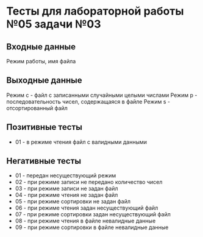 # Тесты для лабораторной работы №05 задачи №03

## Входные данные

Режим работы, имя файла

## Выходные данные

Режим c - файл с записанными случайными целыми числами
Режим p - последовательность чисел, содержащаяся в файле
Режим s - отсортированный файл

## Позитивные тесты

- 01 - в режиме чтения файл с валидными данными

## Негативные тесты

- 01 - передан несуществующий режим
- 02 - при режиме записи не передано количество чисел
- 03 - при режиме записи не задан файл
- 04 - при режиме чтения не задан файл
- 05 - при режиме сортировки не задан файл
- 06 - при режиме чтения задан несуществующий файл
- 07 - при режиме сортировки задан несуществующий файл
- 08 - при режиме чтения в файле невалидные данные
- 09 - при режиме сортировки в файле невалидные данные
